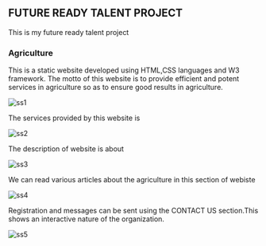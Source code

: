 <h2>FUTURE READY TALENT PROJECT</h2>
This is my future ready talent project
<h3>Agriculture</h3>
This is a static website developed using HTML,CSS languages and W3 framework. The motto of this website is to provide efficient and potent services in agriculture so as to ensure good results in agriculture.

![ss1](https://user-images.githubusercontent.com/113349808/189956820-f5674ce4-42f6-4908-ae0b-6f4fa05df722.jpg)

The services provided by this website is

![ss2](https://user-images.githubusercontent.com/113349808/189957246-f2e9c97c-3683-4383-9641-ea45b98b8974.jpg)

The description of website is about

![ss3](https://user-images.githubusercontent.com/113349808/189957489-6f4a4d4a-8f88-49c5-b06c-6892a187b8f9.jpg)

We can read various articles about the agriculture in this section of webiste

![ss4](https://user-images.githubusercontent.com/113349808/189957596-8ff15b48-5d21-4736-89f0-4384b6d9311b.jpg)

Registration and messages can be sent using the CONTACT US section.This shows an interactive nature of the organization.

![ss5](https://user-images.githubusercontent.com/113349808/189958504-541b72bf-86b4-423b-bf2f-a717660f2ded.jpg)
